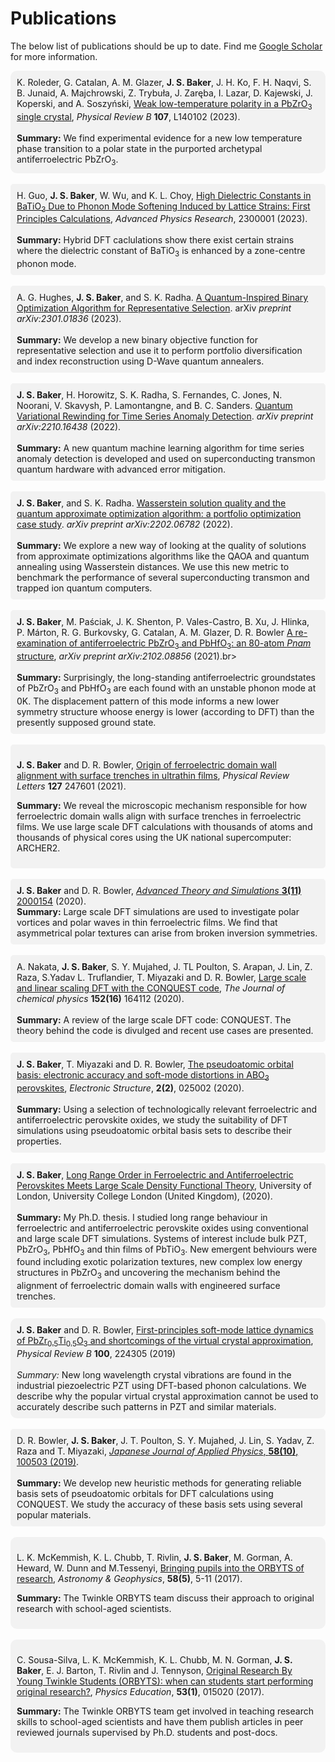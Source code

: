 # Publications

The below list of publications should be up to date. Find me [Google Scholar](https://scholar.google.co.uk/citations?user=Tct_ymQAAAAJ&hl=en) for more information.
<br>

<div style="background-color: #f2f2f2; border-radius: 10px; padding: 10px;">
K. Roleder, G. Catalan, A. M. Glazer, <b>J. S. Baker</b>, J. H. Ko, F. H. Naqvi, S. B. Junaid, A. Majchrowski, Z. Trybuła, J. Zaręba, I. Lazar, D. Kajewski, J. Koperski, and A. Soszyński, <a href="https://doi.org/10.1103/PhysRevB.107.L140102">Weak low-temperature polarity in a PbZrO<sub>3</sub> single crystal</a>, <i>Physical Review B</i> <b>107</b>, L140102 (2023).<br><br>
<b>Summary:</b> We find experimental evidence for a new low temperature phase transition to a polar state in the purported archetypal antiferroelectric PbZrO<sub>3</sub>.
</div>

<br>

<div style="background-color: #f2f2f2; border-radius: 5px; padding: 10px;">
H. Guo, <b>J. S. Baker</b>, W. Wu, and K. L. Choy, <a href="https://doi.org/10.1002/apxr.202300001">High Dielectric Constants in BaTiO<sub>3</sub> Due to Phonon Mode Softening Induced by Lattice Strains: First Principles Calculations</a>, <i>Advanced Physics Research</i>, 2300001 (2023).<br><br>
<b>Summary:</b> Hybrid DFT caclulations show there exist certain strains where the dielectric constant of BaTiO<sub>3</sub> is enhanced by a zone-centre phonon mode.
</div>

<br>

<div style="background-color: #f2f2f2; border-radius: 5px; padding: 10px;">
A. G. Hughes, <b>J. S. Baker</b>, and S. K. Radha. <a href="https://arxiv.org/abs/2301.01836">A Quantum-Inspired Binary Optimization Algorithm for Representative Selection</a>. arXiv <i>preprint arXiv:2301.01836</i> (2023).<br><br>
<b>Summary:</b> We develop a new binary objective function for representative selection and use it to perform portfolio diversification and index reconstruction using D-Wave quantum annealers.
</div>

<br>

<div style="background-color: #f2f2f2; border-radius: 5px; padding: 10px;">
<b>J. S. Baker</b>, H. Horowitz, S. K. Radha, S. Fernandes, C. Jones, N. Noorani, V. Skavysh, P. Lamontangne, and B. C. Sanders. <a href="https://doi.org/10.48550/arXiv.2210.16438">Quantum Variational Rewinding for Time Series Anomaly Detection</a>. <i>arXiv preprint arXiv:2210.16438</i> (2022).<br><br>
<b>Summary:</b> A new quantum machine learning algorithm for time series anomaly detection is developed and used on superconducting transmon quantum hardware with advanced error mitigation.
</div>

<br>

<div style="background-color: #f2f2f2; border-radius: 5px; padding: 10px;">
<b>J. S. Baker</b>, and S. K. Radha. <a href="https://doi.org/10.48550/arXiv.2202.06782">Wasserstein solution quality and the quantum approximate optimization algorithm: a portfolio optimization case study</a>. <i>arXiv preprint arXiv:2202.06782</i> (2022).<br><br>
<b>Summary:</b> We explore a new way of looking at the quality of solutions from approximate optimizations algorithms like the QAOA and quantum annealing using Wasserstein distances. We use this new metric to benchmark the performance of several superconducting transmon and trapped ion quantum computers.
</div>

<br>

<div style="background-color: #f2f2f2; border-radius: 5px; padding: 10px;">
<b>J. S. Baker</b>, M. Paściak, J. K. Shenton, P. Vales-Castro, B. Xu, J. Hlinka, P. Márton, R. G. Burkovsky, G. Catalan, A. M. Glazer, D. R. Bowler <a href="https://doi.org/10.48550/arXiv.2102.08856">A re-examination of antiferroelectric PbZrO<sub>3</sub> and PbHfO<sub>3</sub>: an 80-atom <i>Pnam</i> structure</a>, <i>arXiv preprint arXiv:2102.08856</i> (2021).br><br><br>
<b>Summary:</b> Surprisingly, the long-standing  antiferroelectric groundstates of PbZrO<sub>3</sub> and PbHfO<sub>3</sub> are each found with an unstable phonon mode at 0K. The displacement pattern of this mode informs a new lower symmetry structure whoose energy is lower (according to DFT) than the presently supposed ground state.
</div>

<br>

<div style="background-color: #f2f2f2; border-radius: 5px; padding: 10px;">
    <p><b>J. S. Baker</b> and D. R. Bowler, <a href="https://doi.org/10.1103/PhysRevLett.127.247601">Origin of ferroelectric domain wall alignment with surface trenches in ultrathin films</a>, <i>Physical Review Letters</i> <b>127</b> 247601 (2021).</p>
    <p><strong>Summary:</strong> We reveal the microscopic mechanism responsible for how ferroelectric domain walls align with surface trenches in ferroelectric films. We use large scale DFT calculations with thousands of atoms and thousands of physical cores using the UK national supercomputer: ARCHER2.</p>
</div>

<br>

<div style="background-color: #f2f2f2; border-radius: 5px; padding: 10px;">
    <b>J. S. Baker</b> and D. R. Bowler, <a href="https://doi.org/10.1002/adts.202000154"><i>Advanced Theory and Simulations</i> <b>3(11)</b> 2000154</a> (2020).<br>
    <b>Summary:</b> Large scale DFT simulations are used to investigate polar vortices and polar waves in thin ferroelectric films. We find that asymmetrical polar textures can arise from broken inversion symmetries.
</div>

<br>

<div style="background-color: #f2f2f2; border-radius: 5px; padding: 10px;">
  A. Nakata, <b>J. S. Baker</b>, S. Y. Mujahed, J. TL Poulton, S. Arapan, J. Lin, Z. Raza, S.Yadav L. Truflandier, T. Miyazaki and D. R. Bowler, <a href="https://doi.org/10.1063/5.0005074">Large scale and linear scaling DFT with the CONQUEST code</a>, <i>The Journal of chemical physics</i> <b>152(16)</b> 164112 (2020).
  <br><br>
  <b>Summary:</b> A review of the large scale DFT code: CONQUEST. The theory behind the code is divulged and recent use cases are presented.
</div>

<br>

<div style="background-color: #f2f2f2; border-radius: 5px; padding: 10px;">
    <b>J. S. Baker</b>, T. Miyazaki and D. R. Bowler, <a href="https://iopscience.iop.org/article/10.1088/2516-1075/ab950e">The pseudoatomic orbital basis: electronic accuracy and soft-mode distortions in ABO<sub>3</sub> perovskites</a>, <i>Electronic Structure</i>, <b>2(2)</b>, 025002 (2020).
    <br><br>
    <b>Summary:</b> Using a selection of technologically relevant ferroelectric and antiferroelectric perovskite oxides, we study the suitability of DFT simulations using pseudoatomic orbital basis sets to describe their properties.
</div>

<br>

<div style="background-color: #f2f2f2; border-radius: 5px; padding: 10px;">
<b>J. S. Baker</b>, <a href="https://discovery.ucl.ac.uk/id/eprint/10118419/">Long Range Order in Ferroelectric and Antiferroelectric Perovskites Meets Large Scale Density Functional Theory</a>, University of London, University College London (United Kingdom), (2020).
<br><br>
<b>Summary:</b> My Ph.D. thesis. I studied long range behaviour in ferroelectric and antiferroelectric perovskite oxides using conventional and large scale DFT simulations. Systems of interest include bulk PZT, PbZrO<sub>3</sub>, PbHfO<sub>3</sub> and thin films of PbTiO<sub>3</sub>. New emergent behviours were found including exotic polarization textures, new complex low energy structures in PbZrO<sub>3</sub> and uncovering the mechanism behind the alignment of ferroelectric domain walls with engineered surface trenches.
</div>

<br>

<div style="background-color:#f2f2f2; border-radius:10px; padding:10px;">
<b>J. S. Baker</b> and D. R. Bowler, <a href="https://doi.org/10.1103/PhysRevB.100.224305">First-principles soft-mode lattice dynamics of PbZr<sub>0.5</sub>Ti<sub>0.5</sub>O<sub>3</sub> and shortcomings of the virtual crystal approximation</a>, <i>Physical Review B</i> <b>100</b>, 224305 (2019)<br>
<br>
<em>Summary:</em> New long wavelength crystal vibrations are found in the industrial piezoelectric PZT using DFT-based phonon calculations. We describe why the popular virtual crystal approximation cannot be used to accurately describe such patterns in PZT and similar materials.
</div>

<br>

<div style="background-color: #f2f2f2; border-radius: 5px; padding: 10px;">
D. R. Bowler, <b>J. S. Baker</b>, J. T. Poulton, S. Y. Mujahed, J. Lin, S. Yadav, Z. Raza and T. Miyazaki, <a href="https://iopscience.iop.org/article/10.7567/1347-4065/ab45af/meta"><i>Japanese Journal of Applied Physics</i>, <b>58(10)</b>, 100503 (2019)</a>.<br><br>
<b>Summary:</b> We develop new heuristic methods for generating reliable basis sets of pseudoatomic orbitals for DFT calculations using CONQUEST. We study the accuracy of these basis sets using several popular materials.
</div>

<br>

<div style="background-color: #f2f2f2; padding: 10px; border-radius: 10px;">
    <p>
        L. K. McKemmish, K. L. Chubb, T. Rivlin, <strong>J. S. Baker</strong>, M. Gorman, A. Heward, W. Dunn and M.Tessenyi, 
        <a href="https://doi.org/10.1093/astrogeo/atx169">Bringing pupils into the ORBYTS of research</a>, 
        <em>Astronomy &amp; Geophysics</em>, <strong>58(5)</strong>, 5-11 (2017).
    </p>
    <p>
        <strong>Summary:</strong> The Twinkle ORBYTS team discuss their approach to original research with school-aged scientists.
    </p>
</div>

<br>

<div style="background-color: #f2f2f2; border-radius: 10px; padding: 10px;">

C. Sousa-Silva, L. K. McKemmish, K. L. Chubb, M. N. Gorman, <strong>J. S. Baker</strong>, E. J. Barton, T. Rivlin and J. Tennyson, <a href="https://iopscience.iop.org/article/10.1088/1361-6552/aa8f2a/meta">Original Research By Young Twinkle Students (ORBYTS): when can students start performing original research?</a>, <em>Physics Education</em>, <strong>53(1)</strong>, 015020 (2017).

<strong>Summary:</strong> The Twinkle ORBYTS team get involved in teaching research skills to school-aged scientists and have them publish articles in peer reviewed journals supervised by Ph.D. students and post-docs.

</div>